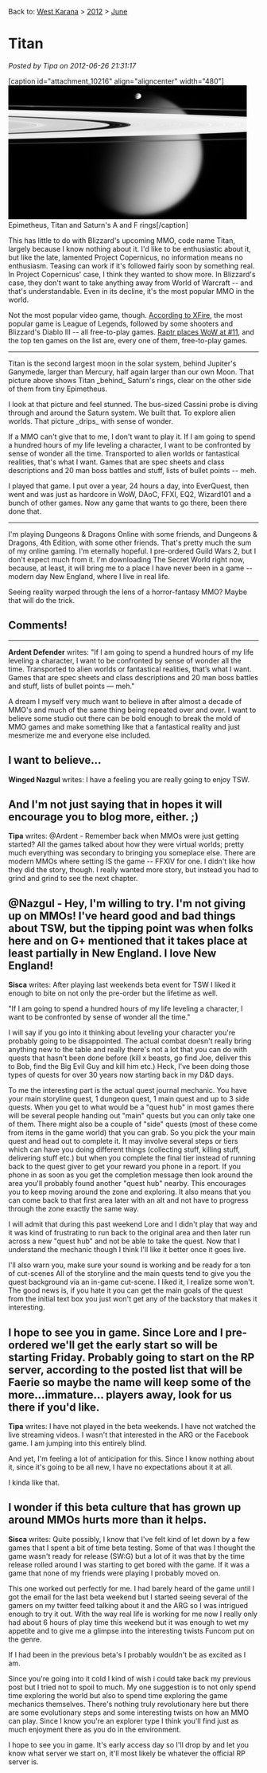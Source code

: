 Back to: [West Karana](/posts/westkarana.md) > [2012](/posts/2012/westkarana.md) > [June](./westkarana.md)
# Titan

*Posted by Tipa on 2012-06-26 21:31:17*

[caption id="attachment\_10216" align="aligncenter" width="480"][![](../../../uploads/2012/06/1-PIA07786-480x269.jpg "Epimetheus, Titan and Saturn's A and F rings")](../../../uploads/2012/06/1-PIA07786.jpg) Epimetheus, Titan and Saturn's A and F rings[/caption]

This has little to do with Blizzard's upcoming MMO, code name Titan, largely because I know nothing about it. I'd like to be enthusiastic about it, but like the late, lamented Project Copernicus, no information means no enthusiasm. Teasing can work if it's followed fairly soon by something real. In Project Copernicus' case, I think they wanted to show more. In Blizzard's case, they don't want to take anything away from World of Warcraft -- and that's understandable. Even in its decline, it's the most popular MMO in the world.

Not the most popular video game, though. [According to XFire](http://beta.xfire.com/games), the most popular game is League of Legends, followed by some shooters and Blizzard's Diablo III -- all free-to-play games. [Raptr places WoW at #11](http://raptr.com/dashboard/games), and the top ten games on the list are, every one of them, free-to-play games.

---

Titan is the second largest moon in the solar system, behind Jupiter's Ganymede, larger than Mercury, half again larger than our own Moon. That picture above shows Titan \_behind\_ Saturn's rings, clear on the other side of them from tiny Epimetheus. 

I look at that picture and feel stunned. The bus-sized Cassini probe is diving through and around the Saturn system. We built that. To explore alien worlds. That picture \_drips\_ with sense of wonder.

If a MMO can't give that to me, I don't want to play it. If I am going to spend a hundred hours of my life leveling a character, I want to be confronted by sense of wonder all the time. Transported to alien worlds or fantastical realities, that's what I want. Games that are spec sheets and class descriptions and 20 man boss battles and stuff, lists of bullet points -- meh. 

I played that game. I put over a year, 24 hours a day, into EverQuest, then went and was just as hardcore in WoW, DAoC, FFXI, EQ2, Wizard101 and a bunch of other games. Now any game that wants to go there, been there done that.

---

I'm playing Dungeons & Dragons Online with some friends, and Dungeons & Dragons, 4th Edition, with some other friends. That's pretty much the sum of my online gaming. I'm eternally hopeful. I pre-ordered Guild Wars 2, but I don't expect much from it. I'm downloading The Secret World right now, because, at least, it will bring me to a place I have never been in a game -- modern day New England, where I live in real life.

Seeing reality warped through the lens of a horror-fantasy MMO? Maybe that will do the trick.

## Comments!
---
**Ardent Defender** writes: "If I am going to spend a hundred hours of my life leveling a character, I want to be confronted by sense of wonder all the time. Transported to alien worlds or fantastical realities, that’s what I want. Games that are spec sheets and class descriptions and 20 man boss battles and stuff, lists of bullet points — meh."

A dream I myself very much want to believe in after almost a decade of MMO's and much of the same thing being repeated over and over. I want to believe some studio out there can be bold enough to break the mold of MMO games and make something like that a fantastical reality and just mesmerize me and everyone else included.

I want to believe…
---
**Winged Nazgul** writes: I have a feeling you are really going to enjoy TSW. 

And I'm not just saying that in hopes it will encourage you to blog more, either. ;)
---
**Tipa** writes: @Ardent - Remember back when MMOs were just getting started? All the games talked about how they were virtual worlds; pretty much everything was secondary to bringing you someplace else. There are modern MMOs where setting IS the game -- FFXIV for one. I didn't like how they did the story, though. I really wanted more story, but instead you had to grind and grind to see the next chapter.

@Nazgul - Hey, I'm willing to try. I'm not giving up on MMOs! I've heard good and bad things about TSW, but the tipping point was when folks here and on G+ mentioned that it takes place at least partially in New England. I love New England!
---
**Sisca** writes: After playing last weekends beta event for TSW I liked it enough to bite on not only the pre-order but the lifetime as well. 

"If I am going to spend a hundred hours of my life leveling a character, I want to be confronted by sense of wonder all the time."

I will say if you go into it thinking about leveling your character you're probably going to be disappointed. The actual combat doesn't really bring anything new to the table and really there's not a lot that you can do with quests that hasn't been done before (kill x beasts, go find Joe, deliver this to Bob, find the Big Evil Guy and kill him etc.) Heck, I've been doing those types of quests for over 30 years now starting back in my D&D days. 

To me the interesting part is the actual quest journal mechanic. You have your main storyline quest, 1 dungeon quest, 1 main quest and up to 3 side quests. When you get to what would be a "quest hub" in most games there will be several people handing out "main" quests but you can only take one of them. There might also be a couple of "side" quests (most of these come from items in the game world) that you can grab. So you pick the your main quest and head out to complete it. It may involve several steps or tiers which can have you doing different things (collecting stuff, killing stuff, delivering stuff etc.) but when you complete the final tier instead of running back to the quest giver to get your reward you phone in a report. If you phone in as soon as you get the completion message then look around the area you'll probably found another "quest hub" nearby. This encourages you to keep moving around the zone and exploring. It also means that you can come back to that first area later with an alt and not have to progress through the zone exactly the same way. 

I will admit that during this past weekend Lore and I didn't play that way and it was kind of frustrating to run back to the original area and then later run across a new "quest hub" and not be able to take the quest. Now that I understand the mechanic though I think I'll like it better once it goes live.

I'll also warn you, make sure your sound is working and be ready for a ton of cut-scenes All of the storyline and the main quests tend to give you the quest background via an in-game cut-scene. I liked it, I realize some won't. The good news is, if you hate it you can get the main goals of the quest from the initial text box you just won't get any of the backstory that makes it interesting.

I hope to see you in game. Since Lore and I pre-ordered we'll get the early start so will be starting Friday. Probably going to start on the RP server, according to the posted list that will be Faerie so maybe the name will keep some of the more...immature... players away, look for us there if you'd like.
---
**Tipa** writes: I have not played in the beta weekends. I have not watched the live streaming videos. I wasn't that interested in the ARG or the Facebook game. I am jumping into this entirely blind.

And yet, I'm feeling a lot of anticipation for this. Since I know nothing about it, since it's going to be all new, I have no expectations about it at all.

I kinda like that.

I wonder if this beta culture that has grown up around MMOs hurts more than it helps.
---
**Sisca** writes: Quite possibly, I know that I've felt kind of let down by a few games that I spent a bit of time beta testing. Some of that was I thought the game wasn't ready for release (SW:G) but a lot of it was that by the time release rolled around I was starting to get bored with the game. If it was a game that none of my friends were playing I probably moved on.

This one worked out perfectly for me. I had barely heard of the game until I got the email for the last beta weekend but I started seeing several of the gamers on my twitter feed talking about it and the ARG so I was intrigued enough to try it out. With the way real life is working for me now I really only had about 6 hours of play time this weekend but it was enough to wet my appetite and to give me a glimpse into the interesting twists Funcom put on the genre. 

If I had been in the previous beta's I probably wouldn't be as excited as I am. 

Since you're going into it cold I kind of wish i could take back my previous post but I tried not to spoil to much. My one suggestion is to not only spend time exploring the world but also to spend time exploring the game mechanics themselves. There's nothing truly revolutionary here but there are some evolutionary steps and some interesting twists on how an MMO can play. Since I know you're an explorer type I think you'll find just as much enjoyment there as you do in the environment. 

I hope to see you in game. It's early access day so I'll drop by and let you know what server we start on, it'll most likely be whatever the official RP server is.

